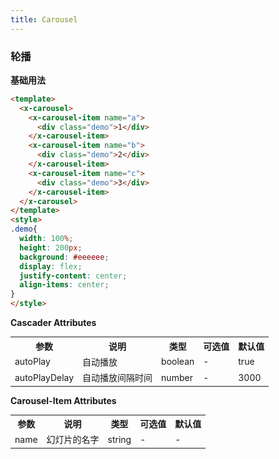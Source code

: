 ```yaml
---
title: Carousel
---
```

### 轮播
**基础用法**


<ClientOnly>
  <carousel-demo-1></carousel-demo-1>
</ClientOnly>

``` html
<template>
  <x-carousel>
    <x-carousel-item name="a">
      <div class="demo">1</div>
    </x-carousel-item>
    <x-carousel-item name="b">
      <div class="demo">2</div>
    </x-carousel-item>
    <x-carousel-item name="c">
      <div class="demo">3</div>
    </x-carousel-item>
  </x-carousel>
</template>
<style>
.demo{
  width: 100%;
  height: 200px;
  background: #eeeeee;
  display: flex;
  justify-content: center;
  align-items: center;
}
</style>
```

**Cascader Attributes**
<table style="font-size:14px">
  <tr> <th>参数</th> <th>说明</th> <th>类型</th> <th>可选值</th> <th>默认值</th> </tr>
  <tr> <td>autoPlay</td> <td>自动播放</td> <td>boolean</td> <td>-</td> <td>true</td> </tr>
  <tr> <td>autoPlayDelay</td> <td>自动播放间隔时间</td> <td>number</td> <td>-</td> <td>3000</td> </tr>
</table>

**Carousel-Item Attributes**
<table style="font-size:14px">
  <tr> <th>参数</th> <th>说明</th> <th>类型</th> <th>可选值</th> <th>默认值</th> </tr>
  <tr> <td>name</td> <td>幻灯片的名字</td> <td>string</td> <td>-</td> <td>-</td> </tr>
</table>